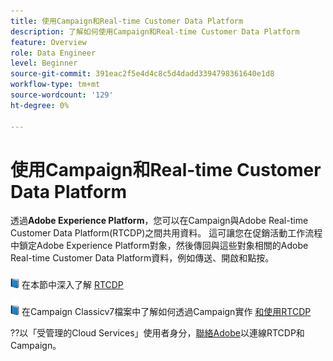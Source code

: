 ```yaml
---
title: 使用Campaign和Real-time Customer Data Platform
description: 了解如何使用Campaign和Real-time Customer Data Platform
feature: Overview
role: Data Engineer
level: Beginner
source-git-commit: 391eac2f5e4d4c8c5d4dadd3394798361640e1d8
workflow-type: tm+mt
source-wordcount: '129'
ht-degree: 0%

---
```


# 使用Campaign和Real-time Customer Data Platform

透過&#x200B;**Adobe Experience Platform**，您可以在Campaign與Adobe Real-time Customer Data Platform(RTCDP)之間共用資料。 這可讓您在促銷活動工作流程中鎖定Adobe Experience Platform對象，然後傳回與這些對象相關的Adobe Real-time Customer Data Platform資料，例如傳送、開啟和點按。

![](../assets/do-not-localize/book.png) 在本節中深入了解 [RTCDP](https://experienceleague.adobe.com/docs/experience-platform/rtcdp/overview.html?lang=en)

![](../assets/do-not-localize/book.png) 在Campaign Classicv7檔案中了解如何透過Campaign實作 [和使用RTCDP](https://experienceleague.adobe.com/docs/campaign-classic/using/integrating-with-adobe-experience-cloud/aep-sources-destinations/get-started-sources-destinations.html?lang=en#integrating-with-adobe-experience-cloud)

??以「受管理的Cloud Services」使用者身分，[聯絡Adobe](../start/campaign-faq.md#support)以連線RTCDP和Campaign。
